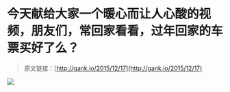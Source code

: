 # 今天献给大家一个暖心而让人心酸的视频，朋友们，常回家看看，过年回家的车票买好了么？

> 原文链接：[http://gank.io/2015/12/17](http://gank.io/2015/12/17)

![](http://ww2.sinaimg.cn/large/7a8aed7bgw1eyz0s7ro75j20qo0hsgny.jpg)

